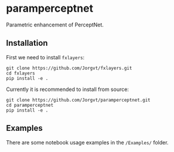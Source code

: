 # paramperceptnet
Parametric enhancement of PerceptNet.

## Installation

First we need to install `fxlayers`:

```
git clone https://github.com/Jorgvt/fxlayers.git
cd fxlayers
pip install -e .
```

Currently it is recommended to install from source:

```
git clone https://github.com/Jorgvt/paramperceptnet.git
cd paramperceptnet
pip install -e .
```
## Examples

There are some notebook usage examples in the `/Examples/` folder.
